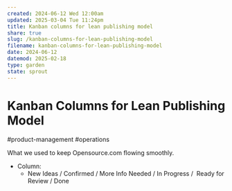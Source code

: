 ```yaml
---
created: 2024-06-12 Wed 12:00am
updated: 2025-03-04 Tue 11:24pm
title: Kanban columns for lean publishing model
share: true
slug: /kanban-columns-for-lean-publishing-model
filename: kanban-columns-for-lean-publishing-model
date: 2024-06-12
datemod: 2025-02-18
type: garden
state: sprout
---
```


# Kanban Columns for Lean Publishing Model

#product-management #operations

What we used to keep Opensource.com flowing smoothly.

- Column:
	- New Ideas / Confirmed / More Info Needed / In Progress /  Ready for Review / Done

